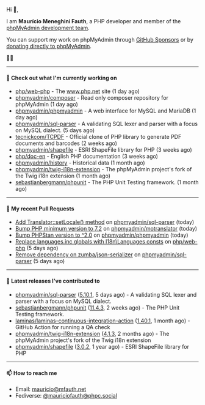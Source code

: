 Hi 👋,

I am **Maurício Meneghini Fauth**, a PHP developer and member of the [phpMyAdmin development team](https://www.phpmyadmin.net/team/?ref=github).

You can support my work on phpMyAdmin through [GitHub Sponsors](https://github.com/sponsors/MauricioFauth)
or by [donating directly to phpMyAdmin](https://www.phpmyadmin.net/donate/?ref=github).

🐘⛵

---

#### 👷 Check out what I'm currently working on

- [php/web-php](https://github.com/php/web-php) - The www.php.net site (1 day ago)
- [phpmyadmin/composer](https://github.com/phpmyadmin/composer) - Read only composer repository for phpMyAdmin (1 day ago)
- [phpmyadmin/phpmyadmin](https://github.com/phpmyadmin/phpmyadmin) - A web interface for MySQL and MariaDB (1 day ago)
- [phpmyadmin/sql-parser](https://github.com/phpmyadmin/sql-parser) - A validating SQL lexer and parser with a focus on MySQL dialect. (5 days ago)
- [tecnickcom/TCPDF](https://github.com/tecnickcom/TCPDF) - Official clone of PHP library to generate PDF documents and barcodes (2 weeks ago)
- [phpmyadmin/shapefile](https://github.com/phpmyadmin/shapefile) - ESRI ShapeFile library for PHP (3 weeks ago)
- [php/doc-en](https://github.com/php/doc-en) - English PHP documentation (3 weeks ago)
- [phpmyadmin/history](https://github.com/phpmyadmin/history) - Historical data (1 month ago)
- [phpmyadmin/twig-i18n-extension](https://github.com/phpmyadmin/twig-i18n-extension) - The phpMyAdmin project&#39;s fork of the Twig i18n extension (1 month ago)
- [sebastianbergmann/phpunit](https://github.com/sebastianbergmann/phpunit) - The PHP Unit Testing framework. (1 month ago)

---

#### 🔨 My recent Pull Requests

- [Add Translator::setLocale() method](https://github.com/phpmyadmin/sql-parser/pull/599) on [phpmyadmin/sql-parser](https://github.com/phpmyadmin/sql-parser) (today)
- [Bump PHP minimum version to 7.2](https://github.com/phpmyadmin/motranslator/pull/49) on [phpmyadmin/motranslator](https://github.com/phpmyadmin/motranslator) (today)
- [Bump PHPStan version to ^2.0](https://github.com/phpmyadmin/phpmyadmin/pull/19391) on [phpmyadmin/phpmyadmin](https://github.com/phpmyadmin/phpmyadmin) (today)
- [Replace languages.inc globals with I18n\Languages consts](https://github.com/php/web-php/pull/1121) on [php/web-php](https://github.com/php/web-php) (5 days ago)
- [Remove dependency on zumba/json-serializer](https://github.com/phpmyadmin/sql-parser/pull/598) on [phpmyadmin/sql-parser](https://github.com/phpmyadmin/sql-parser) (5 days ago)

---

#### 🔭 Latest releases I've contributed to

- [phpmyadmin/sql-parser](https://github.com/phpmyadmin/sql-parser) ([5.10.1](https://github.com/phpmyadmin/sql-parser/releases/tag/5.10.1), 5 days ago) - A validating SQL lexer and parser with a focus on MySQL dialect.
- [sebastianbergmann/phpunit](https://github.com/sebastianbergmann/phpunit) ([11.4.3](https://github.com/sebastianbergmann/phpunit/releases/tag/11.4.3), 2 weeks ago) - The PHP Unit Testing framework.
- [laminas/laminas-continuous-integration-action](https://github.com/laminas/laminas-continuous-integration-action) ([1.40.1](https://github.com/laminas/laminas-continuous-integration-action/releases/tag/1.40.1), 1 month ago) - GitHub Action for running a QA check
- [phpmyadmin/twig-i18n-extension](https://github.com/phpmyadmin/twig-i18n-extension) ([4.1.3](https://github.com/phpmyadmin/twig-i18n-extension/releases/tag/4.1.3), 2 months ago) - The phpMyAdmin project&#39;s fork of the Twig i18n extension
- [phpmyadmin/shapefile](https://github.com/phpmyadmin/shapefile) ([3.0.2](https://github.com/phpmyadmin/shapefile/releases/tag/3.0.2), 1 year ago) - ESRI ShapeFile library for PHP

---

#### 📫 How to reach me

- Email: [mauricio@mfauth.net](mailto://mauricio@mfauth.net)
- Fediverse: [@mauriciofauth@phpc.social](https://phpc.social/@mauriciofauth)
